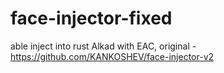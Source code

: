 # face-injector-fixed
able inject into rust Alkad with EAC,
original - https://github.com/KANKOSHEV/face-injector-v2
